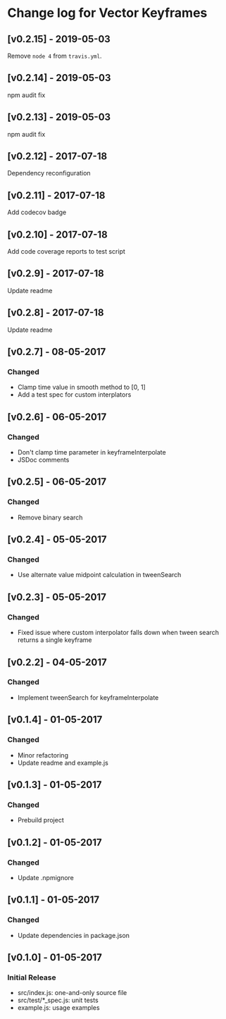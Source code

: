# Change log for Vector Keyframes

## [v0.2.15] - 2019-05-03
Remove `node 4` from `travis.yml`.

## [v0.2.14] - 2019-05-03
npm audit fix

## [v0.2.13] - 2019-05-03
npm audit fix

## [v0.2.12] - 2017-07-18
Dependency reconfiguration

## [v0.2.11] - 2017-07-18
Add codecov badge

## [v0.2.10] - 2017-07-18
Add code coverage reports to test script

## [v0.2.9] - 2017-07-18
Update readme

## [v0.2.8] - 2017-07-18
Update readme

## [v0.2.7] - 08-05-2017
### Changed
- Clamp time value in smooth method to [0, 1]
- Add a test spec for custom interplators

## [v0.2.6] - 06-05-2017
### Changed
- Don't clamp time parameter in keyframeInterpolate
- JSDoc comments

## [v0.2.5] - 06-05-2017
### Changed
- Remove binary search

## [v0.2.4] - 05-05-2017
### Changed
- Use alternate value midpoint calculation in tweenSearch

## [v0.2.3] - 05-05-2017
### Changed
- Fixed issue where custom interpolator falls down when tween search
  returns a single keyframe

## [v0.2.2] - 04-05-2017
### Changed
- Implement tweenSearch for keyframeInterpolate

## [v0.1.4] - 01-05-2017
### Changed
- Minor refactoring
- Update readme and example.js

## [v0.1.3] - 01-05-2017
### Changed
- Prebuild project

## [v0.1.2] - 01-05-2017
### Changed
- Update .npmignore

## [v0.1.1] - 01-05-2017
### Changed
- Update dependencies in package.json

## [v0.1.0] - 01-05-2017
### Initial Release
- src/index.js: one-and-only source file
- src/test/*_spec.js: unit tests
- example.js: usage examples
